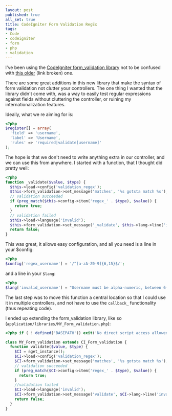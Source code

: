 ```yaml
---
layout: post
published: true
all_set: true
title: CodeIgniter Form Validation RegEx
tags:
- Code
- codeigniter
- form
- php
- validation
---
```


I've been using the
[CodeIgniter form_validation library](http://codeigniter.com/user_guide/libraries/form_validation.html)
not to be confused with
[this older](http://codeigniter.com/user_guide/libraries/validation.html) (link broken) one.

There are some great additions in this new library that make the syntax of form
validation not clutter your controllers. The one thing I wanted that the library
didn't come with, was a way to easily test regular expressions against fields
without cluttering the controller, or ruining my internationalization features.

Ideally, what we re aiming for is:

``` php
<?php
$register[] = array(
  'field' => 'username',
  'label' => 'Username',
  'rules' => 'required|validate[username]'
);
```

The hope is that we don't need to write anything extra in our controller, and we
can use this from anywhere. I started with a function, that I thought did pretty
well:

``` php
<?php
function _validate($value, $type) {
  $this->load->config('validation_regex');
  $this->form_validation->set_message('matches', '%s gotsta match %s');
  // validation succeeded
  if (preg_match($this->config->item('regex_' . $type), $value)) {
    return true;
  }
  // validation failed
  $this->load->language('invalid');
  $this->form_validation->set_message('_validate', $this->lang->line('invalid_' . $type));
  return false;
}
```

This was great, it allows easy configuration, and all you need is a line in your $config:

``` php
<?php
$config['regex_username'] = '/^[a-zA-Z0-9]{6,15}$/';
```

and a line in your `$lang`:

``` php
<?php
$lang['invalid_username'] = "Username must be alpha-numeric, between 6-15 characters";
```

The last step was to move this function a central location so that I could use
it in multiple controllers, and not have to use the `callback_`
functionality (thus repeating code).

I ended up extending the form\_validation library, like so (`application/libraries/MY_Form_validation.php`):

``` php
<?php if ( ! defined('BASEPATH')) exit('No direct script access allowed');

class MY_Form_validation extends CI_Form_validation {
  function validate($value, $type) {
    $CI = &get_instance();
    $CI->load->config('validation_regex');
    $CI->form_validation->set_message('matches', '%s gotsta match %s');
    // validation succeeded
    if (preg_match($CI->config->item('regex_' . $type), $value)) {
      return true;
    }
    //validation failed
    $CI->load->language('invalid');
    $CI->form_validation->set_message('validate', $CI->lang->line('invalid_' . $type));
    return false;
  }
}
```
